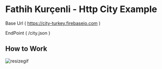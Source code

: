 # Fathih Kurçenli - Http City Example

Base Url  ( https://city-turkey.firebaseio.com )

EndPoint ( /city.json )

## How to Work

![resizegif](https://user-images.githubusercontent.com/34714108/91901124-716f4580-eca8-11ea-801d-3ca48f137d7c.gif)
